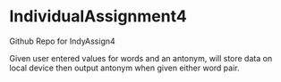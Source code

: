 # IndividualAssignment4
Github Repo for IndyAssign4


Given user entered values for words and an antonym, will store data on local device then output antonym when given either word pair.
